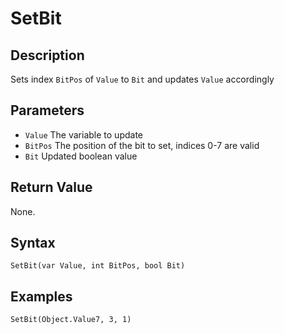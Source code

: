 # SetBit

## Description
Sets index `BitPos` of `Value` to `Bit` and updates `Value` accordingly

## Parameters
- `Value`
The variable to update
- `BitPos`
The position of the bit to set, indices 0-7 are valid
- `Bit`
Updated boolean value

## Return Value
None.

## Syntax
```
SetBit(var Value, int BitPos, bool Bit)
```

## Examples
```
SetBit(Object.Value7, 3, 1)
```